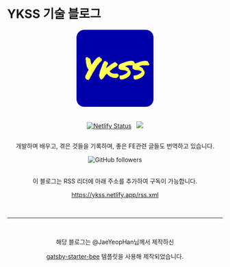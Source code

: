 # YKSS 기술 블로그
<div align='center'>
  <img src="./content/assets/felog.png" width="180px"/>  
  <br/><br/>
<div style="display:flex; justify-content:center;">

[![Netlify Status](https://api.netlify.com/api/v1/badges/9872eb54-0a67-44c9-8623-2c0bedb35a78/deploy-status)](https://app.netlify.com/sites/ykss/deploys)
&nbsp;
  <a href="https://hits.seeyoufarm.com">
    <img src="https://hits.seeyoufarm.com/api/count/incr/badge.svg?url=https%3A%2F%2Fykss.netlify.app&count_bg=%234474E7&title_bg=%23697274&icon=&icon_color=%23E7E7E7&title=visits&edge_flat=false" />
  </a>  
</div>

개발하며 배우고, 겪은 것들을 기록하며, 좋은 FE관련 글들도 번역하고 있습니다.

<img alt="GitHub followers" src="https://img.shields.io/github/followers/ykss?style=social">
<br/>
<br/>

이 블로그는 RSS 리더에 아래 주소를 추가하여 구독이 가능합니다.

https://ykss.netlify.app/rss.xml
</div>

<br/>

---

<div align="center">


<br/>
 

해당 블로그는 @JaeYeopHan님께서 제작하신 

[gatsby-starter-bee](https://github.com/JaeYeopHan/gatsby-starter-bee) 템플릿을 사용해 제작되었습니다.

</div>

